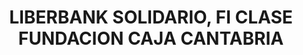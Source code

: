 ---
layout: fund
title: LIBERBANK SOLIDARIO, FI CLASE FUNDACION CAJA CANTABRIA
isin: ES0115382022
---